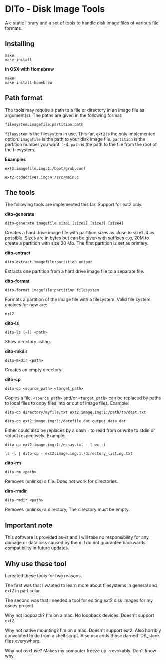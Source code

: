DITo - Disk Image Tools
=======================

A c static library and a set of tools to handle disk image files of various file formats.

Installing
----------

	make
	make install

**In OSX with Homebrew**

	make
	make install-homebrew

Path format
-----------
The tools may require a path to a file or directory in an image file as
argument(s). The paths are given in the following format:

	filesystem:imagefile:partition:path

`filesystem` is the filesystem in use. This far, `ext2` is the only
implemented option.
`imagefile` is the path to your disk image file.
`partition` is the partition number you want. 1-4.
`path` is the path to the file from the root of the filesystem.

**Examples**

	ext2:imagefile.img:1:/boot/grub.conf

	ext2:codedrives.img:4:/src/main.c


The tools
---------
The following tools are implemented this far. Support for ext2 only.

**dito-generate**

	dito-generate imagefile size1 [size2] [size3] [size4]

Creates a hard drive image file with partition sizes as close to
size1..4 as possible. Sizes are in bytes but can be given with suffixes
e.g. 20M to create a partition with size 20 Mb. The first partition is
set as primary.

**dito-extract**

	dito-extract imagefile:partition output

Extracts one partition from a hard drive image file to a separate file.

**dito-format**

	dito-format imagefile:partition filesystem

Formats a partition of the image file with a filesystem. Valid file
system choices for now are:

	ext2


**dito-ls**

	dito-ls [-l] <path>

Show directory listing.

**dito-mkdir**

	dito-mkdir <path>

Creates an empty directory.

**dito-cp**

	dito-cp <source_path> <target_path>

Copies a file.
`<source_path>` and/or `<target_path>` can be replaced by paths to
local files to copy files into or out of image files.
Example:

	dito-cp directory/myfile.txt ext2:image.img:1:/path/to/dest.txt

	dito-cp ext2:image.img:1:/datefile.dat output_data.dat

Either could also be replaces by a dash `-` to read from or write to
stdin or stdout respectively.
Example:

	dito-cp ext2:image.img:1:/essay.txt - | wc -l

	ls -l | dito-cp - ext2:image.img:1:/directory_listing.txt

**dito-rm**

	dito-rm <path>

Removes (unlinks) a file. Does not work for directories.

**diro-rmdir**

	dito-rmdir <path>

Removes (unlinks) a directory, The directory must be empty.

Important note
--------------
This software is provided as-is and I will take no responsibility for
any damage or data loss caused by them. I do not guarantee backwards
compatibility in future updates.

Why use these tool
-----------------
I created these tools for two reasons.

The first was that I wanted to learn more about filesystems in general
and ext2 in particular. 

The second was that I needed a tool for editing ext2 disk images for my
osdev project.

Why not loopback? I'm on a mac. No loopback devices. Doesn't support
ext2.

Why not native mounting? I'm on a mac. Doesn't support ext2. Also
horribly convoluted to do from a shell script. Also osx adds those
darned .DS_store files everywhere.

Why not osxfuse? Makes my computer freeze up irrevokably. Don't know
why.
